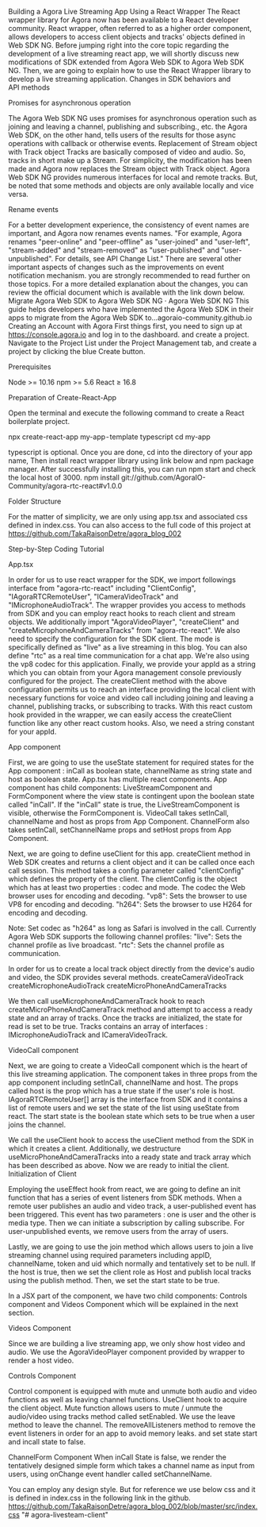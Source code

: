 Building a Agora Live Streaming App Using a React Wrapper
The React wrapper library for Agora now has been available to a React developer community. React wrapper, often referred to as a higher order component, allows developers to access client objects and tracks' objects defined in Web SDK NG.
Before jumping right into the core topic regarding the development of a live streaming react app, we will shortly discuss new modifications of SDK extended from Agora Web SDK to Agora Web SDK NG. Then, we are going to explain how to use the React Wrapper library to develop a live streaming application.
Changes in SDK behaviors and API methods

Promises for asynchronous operation

The Agora Web SDK NG uses promises for asynchronous operation such as joining and leaving a channel, publishing and subscribing., etc. the Agora Web SDK, on the other hand,
tells users of the results for those async operations with callback or otherwise events.
Replacement of Stream object with Track object
Tracks are basically composed of video and audio. So, tracks in short make up a Stream. For simplicity, the modification has been made and Agora now replaces the Stream object with Track object. Agora Web SDK NG provides numerous interfaces for local and remote tracks. But, be noted that some methods and objects are only available locally and vice versa.

Rename events

For a better development experience, the consistency of event names are important, and Agora now renames events names. "For example, Agora renames "peer-online" and "peer-offline" as "user-joined" and "user-left", "stream-added" and "stream-removed" as "user-published" and "user-unpublished". For details, see API Change List."
There are several other important aspects of changes such as the improvements on event notification mechanism. you are strongly recommended to read further on those topics. For a more detailed explanation about the changes, you can review the official document which is available with the link down below.
Migrate Agora Web SDK to Agora Web SDK NG · Agora Web SDK NG
This guide helps developers who have implemented the Agora Web SDK in their apps to migrate from the Agora Web SDK to…agoraio-community.github.io
Creating an Account with Agora
First things first, you need to sign up at https://console.agora.io and log in to the dashboard. and create a project. Navigate to the Project List under the Project Management tab, and create a project by clicking the blue Create button.

Prerequisites

Node >= 10.16
npm >= 5.6
React ≥ 16.8

Preparation of Create-React-App

Open the terminal and execute the following command to create a React boilerplate project.

npx create-react-app my-app - template typescript
cd my-app

typescript is optional. Once you are done, cd into the directory of your app name, Then install react wrapper library using link below and npm package manager. After successfully installing this, you can run npm start and check the local host of 3000.
npm install git://github.com/AgoraIO-Community/agora-rtc-react#v1.0.0

Folder Structure

For the matter of simplicity, we are only using app.tsx and associated css defined in index.css. You can also access to the full code of this project at
https://github.com/TakaRaisonDetre/agora_blog_002

Step-by-Step Coding Tutorial

App.tsx

In order for us to use react wrapper for the SDK, we import followings interface from "agora-rtc-react" including "ClientConfig", "IAgoraRTCRemoteUser", "ICameraVideoTrack" and "IMicrophoneAudioTrack".
The wrapper provides you access to methods from SDK and you can employ react hooks to reach client and stream objects. We additionally import "AgoraVideoPlayer", "createClient" and "createMicrophoneAndCameraTracks" from "agora-rtc-react".
We also need to specify the configuration for the SDK client. The mode is specifically defined as "live" as a live streaming in this blog. You can also define "rtc" as a real time communication for a chat app. We're also using the vp8 codec for this application. Finally, we provide your appId as a string which you can obtain from your Agora management console previously configured for the project.
The createClient method with the above configuration permits us to reach an interface providing the local client with necessary functions for voice and video call including joining and leaving a channel, publishing tracks, or subscribing to tracks. With this react custom hook provided in the wrapper, we can easily access the createClient function like any other react custom hooks. Also, we need a string constant for your appId.

App component

First, we are going to use the useState statement for required states for the App component : inCall as boolean state, channelName as string state and host as boolean state. App.tsx has multiple react components. App component has child components: LiveStreamComponent and FormComponent where the view state is contingent upon the boolean state called "inCall". If the "inCall" state is true, the LiveStreamComponent is visible, otherwise the FormComponent is. VideoCall takes setInCall, channelName and host as props from App Component. ChannelForm also takes setInCall, setChannelName props and setHost props from App Component.

Next, we are going to define useClient for this app. createClient method in Web SDK creates and returns a client object and it can be called once each call session. This method takes a config parameter called "clientConfig" which defines the property of the client. The clientConfig is the object which has at least two properties : codec and mode.
The codec the Web browser uses for encoding and decoding.
"vp8": Sets the browser to use VP8 for encoding and decoding.
"h264": Sets the browser to use H264 for encoding and decoding.

Note: Set codec as "h264" as long as Safari is involved in the call.
Currently Agora Web SDK supports the following channel profiles:
"live": Sets the channel profile as live broadcast.
"rtc": Sets the channel profile as communication.

In order for us to create a local track object directly from the device's audio and video, the SDK provides several methods.
createCameraVideoTrack
createMicrophoneAudioTrack
createMicroPhoneAndCameraTracks

We then call useMicrophoneAndCameraTrack hook to reach createMicroPhoneAndCameraTrack method and attempt to access a ready state and an array of tracks. Once the tracks are initialized, the state for read is set to be true. Tracks contains an array of interfaces : IMicrophoneAudioTrack and ICameraVideoTrack.

VideoCall component

Next, we are going to create a VideoCall component which is the heart of this live streaming application. The component takes in three props from the app component including setInCall, channelName and host. The props called host is the prop which has a true state if the user's role is host.
IAgoraRTCRemoteUser[] array is the interface from SDK and it contains a list of remote users and we set the state of the list using useState from react. The start state is the boolean state which sets to be true when a user joins the channel.

We call the useClient hook to access the useClient method from the SDK in which it creates a client. Additionally, we destructure useMicroPhoneAndCameraTracks into a ready state and track array which has been described as above. Now we are ready to initial the client.
Initialization of Client

Employing the useEffect hook from react, we are going to define an init function that has a series of event listeners from SDK methods. When a remote user publishes an audio and video track, a user-published event has been triggered. This event has two parameters : one is user and the other is media type. Then we can initiate a subscription by calling subscribe. For user-unpublished events, we remove users from the array of users.

Lastly, we are going to use the join method which allows users to join a live streaming channel using required parameters including appID, channelName, token and uid which normally and tentatively set to be null. If the host is true, then we set the client role as Host and publish local tracks using the publish method. Then, we set the start state to be true.

In a JSX part of the component, we have two child components: Controls component and Videos Component which will be explained in the next section.

Videos Component

Since we are building a live streaming app, we only show host video and audio. We use the AgoraVideoPlayer component provided by wrapper to render a host video.

Controls Component

Control component is equipped with mute and unmute both audio and video functions as well as leaving channel functions. UseClient hook to acquire the client object. Mute function allows users to mute / unmute the audio/video using tracks method called setEnabled.
We use the leave method to leave the channel. The removeAllListeners method to remove the event listeners in order for an app to avoid memory leaks. and set state start and incall state to false.

ChannelForm Component
When inCall State is false, we render the tentatively designed simple form which takes a channel name as input from users, using onChange event handler called setChannelName.

You can employ any design style. But for reference we use below css and it is defined in index.css in the following link in the github.
https://github.com/TakaRaisonDetre/agora_blog_002/blob/master/src/index.css
"# agora-livesteam-client" 
